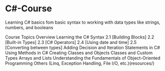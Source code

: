 # C#-Course
Learning C# basics fom basic syntax to working with data types like strings, numbers, and booleans

Course Topics
Overview
Learning the C# Syntax
2.1 [Building Blocks]
2.2 [Built-in Types]
2.3 [C# Operators]
2.4 [Using date and time]
2.5 [Converting between types]
Adding Decision and Iteration Statements in C#
Using Methods in C#
Creating Classes and Objects
Classes and Custom Types
Arrays and Lists
Understanding the Fundamentals of Object-Oriented Programming
Others (Linq, Exception Handling, File I/O, etc.)(resources/)
